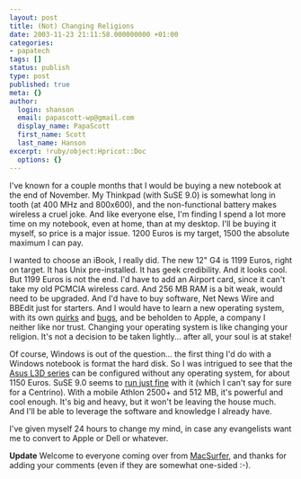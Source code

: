 ```yaml
---
layout: post
title: (Not) Changing Religions
date: 2003-11-23 21:11:58.000000000 +01:00
categories:
- papatech
tags: []
status: publish
type: post
published: true
meta: {}
author:
  login: shanson
  email: papascott-wp@gmail.com
  display_name: PapaScott
  first_name: Scott
  last_name: Hanson
excerpt: !ruby/object:Hpricot::Doc
  options: {}
---
```

<p>I've known for a couple months that I would be buying a new notebook at the end of November. My Thinkpad (with SuSE 9.0) is somewhat long in tooth (at 400 MHz and 800x600), and the non-functional battery makes wireless a cruel joke. And like everyone else, I'm finding I spend a lot more time on my notebook, even at home, than at my desktop. I'll  be buying it myself, so price is a major issue. 1200 Euros is my target, 1500 the absolute maximum I can pay.</p>
<p>I wanted to choose an iBook, I really did. The new 12" G4 is 1199 Euros, right on target. It has Unix pre-installed. It has geek credibility. And it looks cool. But 1199 Euros is not the end. I'd have to add an Airport card, since it can't take my old PCMCIA wireless card. And 256 MB RAM is a bit weak, would need to be upgraded. And I'd have to buy software, Net News Wire and BBEdit just for starters. And I would have to learn a new operating system, with its own <a title="macosxhints - Repair permissions to resolve slow system issues" href="http://www.macosxhints.com/article.php?story=20030526181056549">quirks</a> and <a title="Apple Mac OS X 10.3.1 - MacUpdate" href="http://www.macupdate.com/info.php/id/13052">bugs</a>, and be beholden to Apple, a company I neither like nor trust. Changing your operating system is like changing your religion. It's not a decision to be taken lightly... after all, your soul is at stake! </p>
<p>Of course, Windows is out of the question... the first thing I'd do with a Windows notebook is format the hard disk. So I was intrigued to see that the <a title="Welcome to ASUS" href="http://www.asus.com/products/notebook/l3000d/overview.htm">Asus L3D series</a> can be configured without any operating system, for about 1150 Euros.  SuSE 9.0 seems to <a title="News: Pro-Linux: Testbericht zu SUSE LINUX 9.0" href="http://www.pro-linux.de/cgi-bin/NB2/nb2.cgi?show.6070.1010.300000010161.">run just fine</a> with it (which I can't say for sure for a Centrino). With a mobile Athlon 2500+ and 512 MB, it's powerful and cool enough. It's big and heavy, but it won't be leaving the house much. And I'll be able to leverage the software and knowledge I already have.</p>
<p>I've given myself 24 hours to change my mind, in case any evangelists want me to convert to Apple or Dell or whatever.</p>
<p><b>Update</b> Welcome to everyone coming over from <a href="http://macsurfer.com/">MacSurfer</a>, and thanks for adding your comments (even if they are somewhat one-sided :-).</p>
